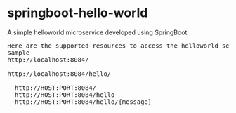 # springboot-hello-world
A simple helloworld microservice developed using SpringBoot

<pre>
Here are the supported resources to access the helloworld service :
sample 
http://localhost:8084/

http://localhost:8084/hello/
  
  http://HOST:PORT:8084/
  http://HOST:PORT:8084/hello
  http://HOST:PORT:8084/hello/{message}
</pre>
